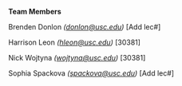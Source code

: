 **Team Members**

Brenden Donlon  *(donlon@usc.edu)* [Add lec#]

Harrison Leon *(hleon@usc.edu)* [30381]

Nick Wojtyna *(wojtyna@usc.edu)* [30381]

Sophia Spackova *(spackova@usc.edu)* [Add lec#]